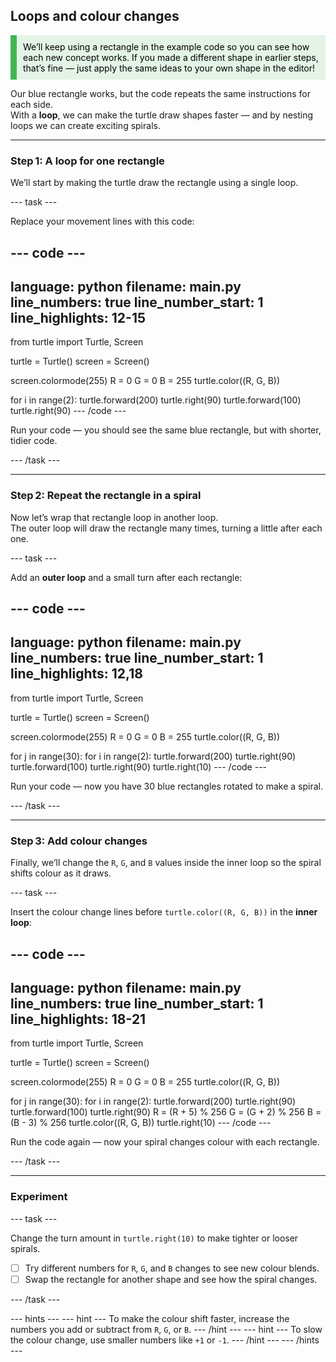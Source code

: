 ## Loops and colour changes

<div style="border-left: solid; border-width:10px; border-color: #41b653; background-color: #e3f4e6ff; padding: 10px; color: #000000; font-family: inherit;">
We’ll keep using a rectangle in the example code so you can see how each new concept works.  
If you made a different shape in earlier steps, that’s fine — just apply the same ideas to your own shape in the editor! 
</div> 

Our blue rectangle works, but the code repeats the same instructions for each side.  
With a **loop**, we can make the turtle draw shapes faster — and by nesting loops we can create exciting spirals.  

---

### Step 1: A loop for one rectangle
We’ll start by making the turtle draw the rectangle using a single loop.

--- task ---

Replace your movement lines with this code:  

--- code ---
---
language: python
filename: main.py
line_numbers: true
line_number_start: 1
line_highlights: 12-15
---
from turtle import Turtle, Screen

turtle = Turtle()
screen = Screen()

screen.colormode(255)
R = 0
G = 0
B = 255
turtle.color((R, G, B))

for i in range(2):
    turtle.forward(200)
    turtle.right(90)
    turtle.forward(100)
    turtle.right(90)
--- /code ---

Run your code — you should see the same blue rectangle, but with shorter, tidier code.

--- /task ---

---

### Step 2: Repeat the rectangle in a spiral
Now let’s wrap that rectangle loop in another loop.  
The outer loop will draw the rectangle many times, turning a little after each one.

--- task ---

Add an **outer loop** and a small turn after each rectangle:  

--- code ---
---
language: python
filename: main.py
line_numbers: true
line_number_start: 1
line_highlights: 12,18
---
from turtle import Turtle, Screen

turtle = Turtle()
screen = Screen()

screen.colormode(255)
R = 0
G = 0
B = 255
turtle.color((R, G, B))

for j in range(30):
    for i in range(2):
        turtle.forward(200)
        turtle.right(90)
        turtle.forward(100)
        turtle.right(90)
    turtle.right(10)
--- /code ---

Run your code — now you have 30 blue rectangles rotated to make a spiral.

--- /task ---

---

### Step 3: Add colour changes
Finally, we’ll change the `R`, `G`, and `B` values inside the inner loop so the spiral shifts colour as it draws.

--- task ---

Insert the colour change lines before `turtle.color((R, G, B))` in the **inner loop**:  

--- code ---
---
language: python
filename: main.py
line_numbers: true
line_number_start: 1
line_highlights: 18-21
---
from turtle import Turtle, Screen

turtle = Turtle()
screen = Screen()

screen.colormode(255)
R = 0
G = 0
B = 255
turtle.color((R, G, B))

for j in range(30):
    for i in range(2):
        turtle.forward(200)
        turtle.right(90)
        turtle.forward(100)
        turtle.right(90)
        R = (R + 5) % 256
        G = (G + 2) % 256
        B = (B - 3) % 256
        turtle.color((R, G, B))
    turtle.right(10)
--- /code ---

Run the code again — now your spiral changes colour with each rectangle.

--- /task ---

---

### Experiment
--- task ---

Change the turn amount in `turtle.right(10)` to make tighter or looser spirals.
- [ ] Try different numbers for `R`, `G`, and `B` changes to see new colour blends.
- [ ] Swap the rectangle for another shape and see how the spiral changes.

--- /task ---

--- hints ---
--- hint ---
To make the colour shift faster, increase the numbers you add or subtract from `R`, `G`, or `B`.
--- /hint ---
--- hint ---
To slow the colour change, use smaller numbers like `+1` or `-1`.
--- /hint ---
--- /hints ---
